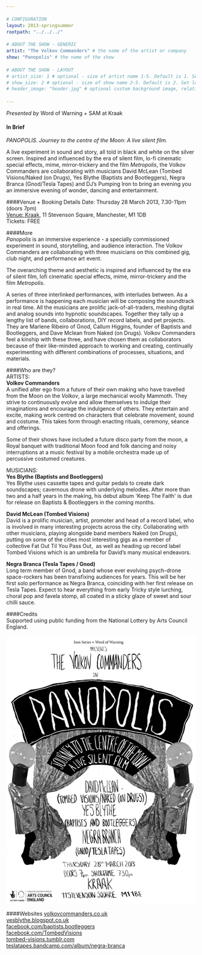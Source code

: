 ```yaml
---

# CONFIGURATION
layout: 2013-springsummer
rootpath: "../../../"

# ABOUT THE SHOW - GENERIC
artist: "The Volkov Commanders" # the name of the artist or company
show: "Panopolis" # the name of the show

# ABOUT THE SHOW - LAYOUT
# artist_size: 1 # optional - size of artist name 1-5. Default is 1. Set longer names to lower values
# show_size: 2 # optional - size of show name 2-5. Default is 2. Set longer names to lower values
# header_image: "header.jpg" # optional custom background image, relative to current page

---
```

*Presented by* Word of Warning + SAM at Kraak    

#### In Brief
*PANOPOLIS. Journey to the centre of the Moon: A live silent film.*    

A live experiment in sound and story, all told in black and white on the silver screen. Inspired and influenced by the era of silent film, lo-fi cinematic special effects, mime, mirror-trickery and the film *Metropolis*, the Volkov Commanders are collaborating with musicians David McLean (Tombed Visions/Naked (on Drugs), Yes Blythe (Baptists and Bootleggers), Negra Branca (Gnod/Tesla Tapes) and DJ’s Pumping Iron to bring an evening you an immersive evening of wonder, dancing and entertainment.   

####Venue + Booking Details
Date: Thursday 28 March 2013, 7.30-11pm (doors 7pm)   
[Venue: Kraak](http://www.kraak.co/home/find-us/), 11 Stevenson Square, Manchester, M1 1DB    
Tickets: FREE    

####More    
*Panopolis* is an immersive experience - a specially commissioned experiment in sound, storytelling, and audience interaction. The Volkov Commanders are collaborating with three musicians on this combined gig, club night, and performance art event.    

The overarching theme and aesthetic is inspired and influenced by the era of silent film, lofi cinematic special effects, mime, mirror-trickery and the film *Metropolis*.    

A series of three interlinked performances, with interludes between. As a performance is happening each musician will be composing the soundtrack in real time. All the musicians are prolific jack-of-all-traders, meshing digital and analog sounds into hypnotic soundscapes. Together they tally up a lengthy list of bands, collaborations, DIY record labels, and pet projects. They are Marlene Ribeiro of Gnod, Callum Higgins, founder of Baptists and Bootleggers, and Dave Mclean from Naked (on Drugs). Volkov Commanders feel a kinship with these three, and have chosen them as collaborators because of their like-minded approach to working and creating, continually experimenting with different combinations of processes, situations, and materials.    

####Who are they?   
ARTISTS:    
 **Volkov Commanders**    
A unified alter ego from a future of their own making who have travelled from the Moon on the *Volkov*, a large mechanical woolly Mammoth. They strive to continuously evolve and allow themselves to indulge their imaginations and encourage the indulgence of others. They entertain and excite, making work centred on characters that celebrate movement, sound and costume. This takes form through enacting rituals, ceremony, séance and offerings.    
    
Some of their shows have included a future disco party from the moon, a Royal banquet with traditional Moon food and folk dancing and noisy interruptions at a music festival by a mobile orchestra made up of percussive costumed creatures.   
 
MUSICIANS:    
**Yes Blythe (Baptists and Bootleggers)**    
Yes Blythe uses cassette tapes and guitar pedals to create dark soundscapes; cavernous drone with underlying melodies. After more than two and a half years in the making, his debut album 'Keep The Faith' is due for release on Baptists & Bootleggers in the coming months.

**David McLean (Tombed Visions)**    
David is a prolific musician, artist, promoter and head of a record label, who is involved in many interesting projects across the city. Collaborating with other musicians, playing alongside band members Naked (on Drugs), putting on some of the cities most interesting gigs as a member of collective Fat Out Til You Pass Out,  as well as heading up record label Tombed Visions which is an umbrella for David’s many musical endeavors.    

**Negra Branca (Tesla Tapes / Gnod)**    
Long term member of Gnod, a band whose ever evolving psych-drone space-rockers has been transfixing audiences for years. This will be her first solo performance as Negra Branca, coinciding with her first release on Tesla Tapes. Expect to hear everything from early Tricky style lurching, choral pop and favela stomp, all coated in a sticky glaze of sweet and sour chilli sauce.    

####Credits       
Supported using public funding from the National Lottery by Arts Council England.    

![Panopolis](Panopolis.jpg)    

####Websites
[volkovcommanders.co.uk](http://www.volkovcommanders.co.uk)    
[yesblythe.blogspot.co.uk](http://yesblythe.blogspot.co.uk/)    
[facebook.com/baptists.bootleggers](https://www.facebook.com/baptists.bootleggers )    
[facebook.com/TombedVisions](https://www.facebook.com/TombedVisions )    
[tombed-visions.tumblr.com](http://tombed-visions.tumblr.com/)    
[teslatapes.bandcamp.com/album/negra-branca](http://teslatapes.bandcamp.com/album/negra-branca )     




